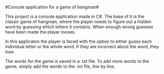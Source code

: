 #Console application for a game of hangman#

This project is a console application made in C#. The base of it is the classic game of hangman, where the player needs to figure out a hidden word by guessing which letters it contains. When enough wrong guesses have been made the player looses.

In this applicaton the player is faced with the option to either guess each individual letter or the whole word. If they are incorrect about the word, they lose.

The words for the game is saved in a .txt file. To add more words to the game, simply add the words to the .txt file, line by line.